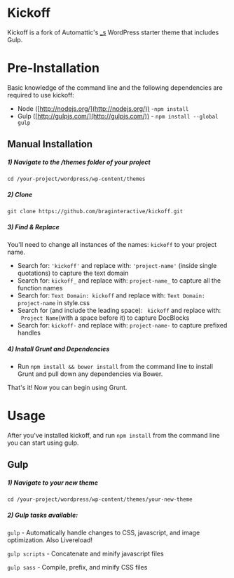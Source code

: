 Kickoff
===

Kickoff is a fork of Automattic's [_s](https://github.com/Automattic/_s) WordPress starter theme that includes Gulp. 

# Pre-Installation

Basic knowledge of the command line and the following dependencies are required to use kickoff:

- Node ([http://nodejs.org/](http://nodejs.org/)) -`npm install`
- Gulp ([http://gulpjs.com/](http://gulpjs.com/)) - `npm install --global gulp`


## Manual Installation

##### 1) Navigate to the /themes folder of your project
`cd /your-project/wordpress/wp-content/themes`

##### 2) Clone

`git clone https://github.com/braginteractive/kickoff.git`

##### 3) Find & Replace

You'll need to change all instances of the names: `kickoff` to your project name.

- Search for: `'kickoff'` and replace with: `'project-name'` (inside single quotations) to capture the text domain
- Search for: `kickoff_` and replace with: `project-name_` to capture all the function names
- Search for: `Text Domain: kickoff` and replace with: `Text Domain: project-name` in style.css
- Search for (and include the leading space): <code>&nbsp;kickoff</code> and replace with: <code>&nbsp;Project Name</code>(with a space before it) to capture DocBlocks
- Search for: `kickoff-` and replace with: `project-name-` to capture prefixed handles

##### 4) Install Grunt and Dependencies
- Run `npm install && bower install` from the command line to install Grunt and pull down any dependencies via Bower.

That's it! Now you can begin using Grunt.

# Usage
After you've installed kickoff, and run `npm install` from the command line you can start using gulp.

## Gulp

##### 1) Navigate to your new theme
`cd /your-project/wordpress/wp-content/themes/your-new-theme`

##### 2) Gulp tasks available:

`gulp` - Automatically handle changes to CSS, javascript, and image optimization. Also Livereload!

`gulp scripts` - Concatenate and minify javascript files

`gulp sass` - Compile, prefix, and minify CSS files